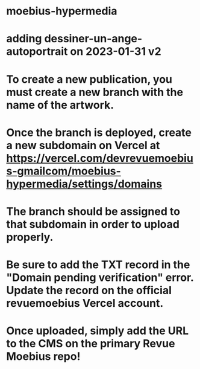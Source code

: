 # moebius-hypermedia
# adding dessiner-un-ange-autoportrait on 2023-01-31 v2
# To create a new publication, you must create a new branch with the name of the artwork. 
# Once the branch is deployed, create a new subdomain on Vercel at https://vercel.com/devrevuemoebius-gmailcom/moebius-hypermedia/settings/domains 
# The branch should be assigned to that subdomain in order to upload properly.
# Be sure to add the TXT record in the "Domain pending verification" error. Update the record on the official revuemoebius Vercel account. 
# Once uploaded, simply add the URL to the CMS on the primary Revue Moebius repo!